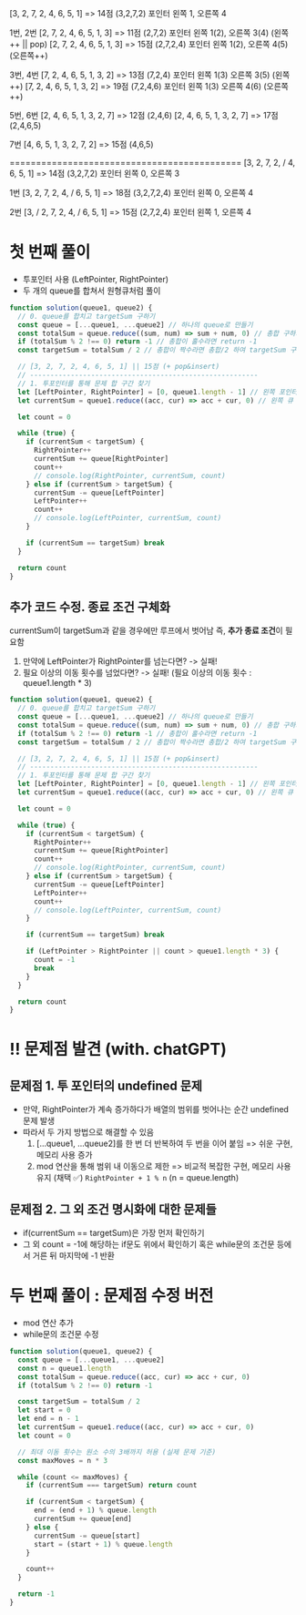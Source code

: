 [3, 2, 7, 2, 4, 6, 5, 1] => 14점 (3,2,7,2)
포인터 왼쪽 1, 오른쪽 4

1번, 2번
[2, 7, 2, 4, 6, 5, 1, 3] => 11점 (2,7,2)
포인터 왼쪽 1(2), 오른쪽 3(4) (왼쪽++ || pop)
[2, 7, 2, 4, 6, 5, 1, 3] => 15점 (2,7,2,4)
포인터 왼쪽 1(2), 오른쪽 4(5) (오른쪽++)

3번, 4번
[7, 2, 4, 6, 5, 1, 3, 2] => 13점 (7,2,4)
포인터 왼쪽 1(3) 오른쪽 3(5) (왼쪽++)
[7, 2, 4, 6, 5, 1, 3, 2] => 19점 (7,2,4,6)
포인터 왼쪽 1(3) 오른쪽 4(6) (오른쪽++)

5번, 6번
[2, 4, 6, 5, 1, 3, 2, 7] => 12점 (2,4,6)
[2, 4, 6, 5, 1, 3, 2, 7] => 17점 (2,4,6,5)

7번
[4, 6, 5, 1, 3, 2, 7, 2] => 15점 (4,6,5)

============================================
[3, 2, 7, 2, / 4, 6, 5, 1] => 14점 (3,2,7,2)
포인터 왼쪽 0, 오른쪽 3

1번
[3, 2, 7, 2, 4, / 6, 5, 1] => 18점 (3,2,7,2,4)
포인터 왼쪽 0, 오른쪽 4

2번
[3, / 2, 7, 2, 4, / 6, 5, 1] => 15점 (2,7,2,4)
포인터 왼쪽 1, 오른쪽 4

# 첫 번째 풀이

- 투포인터 사용 (LeftPointer, RightPointer)
- 두 개의 queue를 합쳐서 원형큐처럼 풀이

```javascript
function solution(queue1, queue2) {
  // 0. queue를 합치고 targetSum 구하기
  const queue = [...queue1, ...queue2] // 하나의 queue로 만들기
  const totalSum = queue.reduce((sum, num) => sum + num, 0) // 총합 구하기
  if (totalSum % 2 !== 0) return -1 // 총합이 홀수라면 return -1
  const targetSum = totalSum / 2 // 총합이 짝수라면 총합/2 하여 targetSum 구하기

  // [3, 2, 7, 2, 4, 6, 5, 1] || 15점 (+ pop&insert)
  // --------------------------------------------------------
  // 1. 투포인터를 통해 문제 합 구간 찾기
  let [LeftPointer, RightPointer] = [0, queue1.length - 1] // 왼쪽 포인터, 오른쪽 포인터 초기화
  let currentSum = queue1.reduce((acc, cur) => acc + cur, 0) // 왼쪽 큐 누적합 구하기

  let count = 0

  while (true) {
    if (currentSum < targetSum) {
      RightPointer++
      currentSum += queue[RightPointer]
      count++
      // console.log(RightPointer, currentSum, count)
    } else if (currentSum > targetSum) {
      currentSum -= queue[LeftPointer]
      LeftPointer++
      count++
      // console.log(LeftPointer, currentSum, count)
    }

    if (currentSum == targetSum) break
  }

  return count
}
```

## 추가 코드 수정. 종료 조건 구체화

currentSum이 targetSum과 같을 경우에만 루프에서 벗어남
즉, **추가 종료 조건**이 필요함

1.  만약에 LeftPointer가 RightPointer를 넘는다면? -> 실패!
2.  필요 이상의 이동 횟수를 넘었다면? -> 실패!
    (필요 이상의 이동 횟수 : queue1.length \* 3)

```javascript
function solution(queue1, queue2) {
  // 0. queue를 합치고 targetSum 구하기
  const queue = [...queue1, ...queue2] // 하나의 queue로 만들기
  const totalSum = queue.reduce((sum, num) => sum + num, 0) // 총합 구하기
  if (totalSum % 2 !== 0) return -1 // 총합이 홀수라면 return -1
  const targetSum = totalSum / 2 // 총합이 짝수라면 총합/2 하여 targetSum 구하기

  // [3, 2, 7, 2, 4, 6, 5, 1] || 15점 (+ pop&insert)
  // --------------------------------------------------------
  // 1. 투포인터를 통해 문제 합 구간 찾기
  let [LeftPointer, RightPointer] = [0, queue1.length - 1] // 왼쪽 포인터, 오른쪽 포인터 초기화
  let currentSum = queue1.reduce((acc, cur) => acc + cur, 0) // 왼쪽 큐 누적합 구하기

  let count = 0

  while (true) {
    if (currentSum < targetSum) {
      RightPointer++
      currentSum += queue[RightPointer]
      count++
      // console.log(RightPointer, currentSum, count)
    } else if (currentSum > targetSum) {
      currentSum -= queue[LeftPointer]
      LeftPointer++
      count++
      // console.log(LeftPointer, currentSum, count)
    }

    if (currentSum == targetSum) break

    if (LeftPointer > RightPointer || count > queue1.length * 3) {
      count = -1
      break
    }
  }

  return count
}
```

# ‼️ 문제점 발견 (with. chatGPT)

## 문제점 1. 투 포인터의 undefined 문제

- 만약, RightPointer가 계속 증가하다가 배열의 범위를 벗어나는 순간 undefined 문제 발생
- 따라서 두 가지 방법으로 해결할 수 있음
  1. [...queue1, ...queue2]를 한 번 더 반복하여 두 번을 이어 붙임 => 쉬운 구현, 메모리 사용 증가
  2. mod 연산을 통해 범위 내 이동으로 제한 => 비교적 복잡한 구현, 메모리 사용 유지 (채택 ✅)
     `RightPointer + 1 % n` (n = queue.length)

## 문제점 2. 그 외 조건 명시화에 대한 문제들

- if(currentSum == targetSum)은 가장 먼저 확인하기
- 그 외 count = -1에 해당하는 if문도 위에서 확인하기 혹은 while문의 조건문 등에서 거른 뒤 마지막에 -1 반환

# 두 번째 풀이 : 문제점 수정 버전

- mod 연산 추가
- while문의 조건문 수정

```javascript
function solution(queue1, queue2) {
  const queue = [...queue1, ...queue2]
  const n = queue1.length
  const totalSum = queue.reduce((acc, cur) => acc + cur, 0)
  if (totalSum % 2 !== 0) return -1

  const targetSum = totalSum / 2
  let start = 0
  let end = n - 1
  let currentSum = queue1.reduce((acc, cur) => acc + cur, 0)
  let count = 0

  // 최대 이동 횟수는 원소 수의 3배까지 허용 (실제 문제 기준)
  const maxMoves = n * 3

  while (count <= maxMoves) {
    if (currentSum === targetSum) return count

    if (currentSum < targetSum) {
      end = (end + 1) % queue.length
      currentSum += queue[end]
    } else {
      currentSum -= queue[start]
      start = (start + 1) % queue.length
    }

    count++
  }

  return -1
}
```
